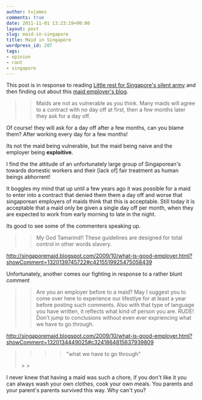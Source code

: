 ```yaml
---
author: tvjames
comments: true
date: 2011-11-01 13:23:19+00:00
layout: post
slug: maid-in-singapore
title: Maid in Singapore
wordpress_id: 207
tags:
- opinion
- rant
- singapore
---
```


This post is in response to reading [Little rest for Singapore's silent army](http://edition.cnn.com/2011/10/30/world/asia/little-rest-for-singapores-silent-army/index.html?&hpt=hp_c2&t=1320033726) and then finding out about this [maid employer's blog](http://singaporemaid.blogspot.com/2010/05/misconceptions-about-maids.html?t=1320033876).





<blockquote>
  
> 
> Maids are not as vulnerable as you think. Many maids will agree to a contract with no day off at first, then a few months later they ask for a day off.
> 
> 
</blockquote>





Of course! they will ask for a day off after a few months, can you blame them? After working every day for a few months!





Its not the maid being vulnerable, but the maid being naive and the employer being **exploitive**.





I find the the attitude of an unfortunately large group of Singaporean's towards domestic workers and their [lack of] fair treatment as human beings abhorrent!





It boggles my mind that up until a few years ago it was possible for a maid to enter into a contract that denied them them a day off and worse that singaporean employers of maids think that this is acceptable. Still today it is acceptable that a maid only be given a single day off per month, when they are expected to work from early morning to late in the night.





Its good to see some of the commenters speaking up.





<blockquote>
  
> 
> My God Tamarind!! These guidelines are designed for total control in other words slavery.
> 
> 
</blockquote>





http://singaporemaid.blogspot.com/2009/10/what-is-good-employer.html?showComment=1320139745722#c4215519925475058439





Unfortunately, another comes our fighting in response to a rather blunt comment





<blockquote>
  
> 
> Are you an employer before to a maid? May I suggest you to come over here to experience our lifestlye for at least a year before posting such comments. Also with that type of language you have written, it reflects what kind of person you are. RUDE! Don't jump to conclusions without even ever expriencing what we have to go through.
> 
> 
</blockquote>





http://singaporemaid.blogspot.com/2009/10/what-is-good-employer.html?showComment=1320134449025#c3241864815637939809





<blockquote>
  
> 
> <blockquote>
    
>> 
>> "what we have to go through"
>> 
>> 
  </blockquote>
> 
> 
</blockquote>





I never knew that having a maid was such a chore, if you don't like it you can always wash your own clothes, cook your own meals. You parents and your parent's parents survived this way. Why can't you?



